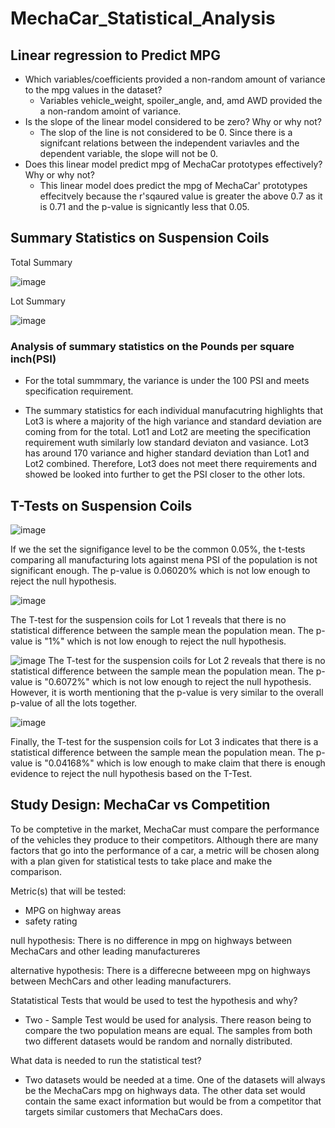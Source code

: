 # MechaCar_Statistical_Analysis

## Linear regression to Predict MPG
* Which variables/coefficients provided a non-random amount of variance to the mpg values in the dataset?
    *   Variables vehicle_weight, spoiler_angle, and, amd AWD provided the a non-random amoint of variance.
* Is the slope of the linear model considered to be zero? Why or why not?
    * The slop of the line is not considered to be 0. Since there is a signifcant relations between the independent variavles and the dependent variable, the slope will not be 0.
* Does this linear model predict mpg of MechaCar prototypes effectively? Why or why not?
    * This linear model does predict the mpg of MechaCar' prototypes effecitvely because the r'sqaured value is greater the above 0.7 as it is 0.71 and the p-value is signicantly less that 0.05.


## Summary Statistics on Suspension Coils

Total Summary

![image](https://user-images.githubusercontent.com/96553992/164757063-85fdbb83-3a2f-4c9d-b400-667c956b2f06.png)

Lot Summary

![image](https://user-images.githubusercontent.com/96553992/164757197-17d22158-4b7c-4f32-b004-81a26d1fee40.png)

### Analysis of summary statistics on the Pounds per square inch(PSI)

* For the total summmary, the variance is under the 100 PSI and meets specification requirement.

* The summary statistics for each individual manufacutring highlights that Lot3  is where a majority of the high variance and standard deviation are coming from for the total. Lot1 and Lot2 are meeting the specification requirement wuth similarly low standard deviaton and vasiance. Lot3 has around 170 variance and higher standard deviation than Lot1 and Lot2 combined. Therefore, Lot3 does not meet there requirements and showed be looked into further to get the PSI closer to the other lots.


## T-Tests on Suspension Coils

![image](https://user-images.githubusercontent.com/96553992/164909683-a082c267-ff25-416a-bd62-88802b7b17b1.png)

If we the set the signifigance level to be the common 0.05%, the t-tests comparing all manufacturing lots against mena PSI of the population is not significant enough. The p-value is 0.06020% which is not low enough to reject the null hypothesis.


![image](https://user-images.githubusercontent.com/96553992/164909965-d3ff9ae5-fdb3-49e4-ab44-7e67ccc5e0a5.png)

The T-test for the suspension coils for Lot 1 reveals that there is no statistical difference between the sample mean the population mean. The p-value is "1%" which is not low enough to reject the null hypothesis.


![image](https://user-images.githubusercontent.com/96553992/164910310-74cac95c-8eca-4408-a2d2-3fb0ea9027e1.png)
The T-test for the suspension coils for Lot 2 reveals that there is no statistical difference between the sample mean the population mean. The p-value is "0.6072%" which is not low enough to reject the null hypothesis. However, it is worth mentioning that the p-value is very similar to the overall p-value of all the lots together.


![image](https://user-images.githubusercontent.com/96553992/164910411-f673976e-4ab1-406c-98ec-1386f4e42be4.png)

Finally, the T-test for the suspension coils for Lot 3 indicates that there is a statistical difference between the sample mean the population mean. The p-value is "0.04168%" which is low enough to make claim that there is enough evidence to reject the null hypothesis based on the T-Test.

## Study Design: MechaCar vs Competition
To be comptetive in the market, MechaCar must compare the performance of the vehicles they produce to their competitors. Although there are many factors that go into the performance of a car, a metric will be chosen along with a plan given for statistical tests to take place and make the comparison. 

Metric(s) that will be tested:
* MPG on highway areas
* safety rating

null hypothesis: There is no difference in mpg on highways between MechaCars and other leading manufactureres

alternative hypothesis: There is a differecne betweeen mpg on highways between MechCars and other leading manufacturers.

Statatistical Tests that would be used to test the hypothesis and why? 
* Two - Sample Test would be used for analysis. There reason being to compare the two population means are equal. The samples from both two different datasets would be random and nornally distributed. 

What data is needed to run the statistical test?
* Two datasets would be needed at a time. One of the datasets will always be the MechaCars mpg on highways data. The other data set would contain the same exact information but would be from a competitor that targets similar customers that MechaCars does.


